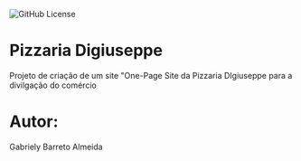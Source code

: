 ![GitHub License](https://img.shields.io/github/license/barretoalmeida/One-page)


# Pizzaria Digiuseppe
Projeto de criação de um site "One-Page 
Site da Pizzaria DIgiuseppe para a divilgação do comércio 
# Autor:
Gabriely Barreto Almeida 
